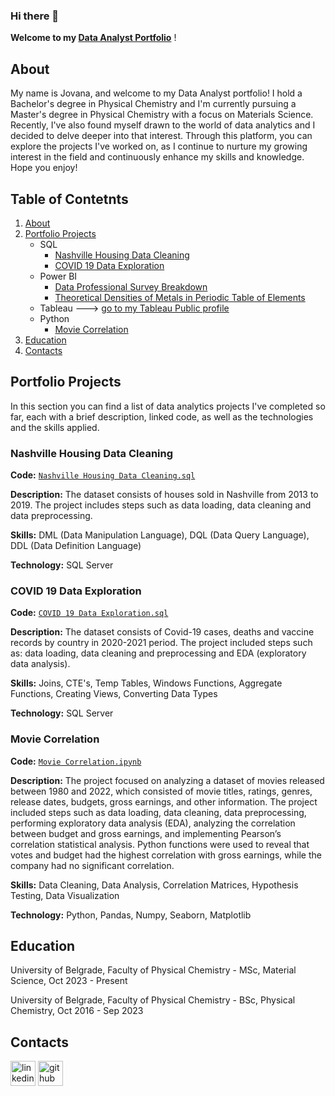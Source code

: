  ### Hi there 👋 

**Welcome to my [Data Analyst Portfolio](https://nijnij.github.io/JovanaNikolic.github.io/)** !

## About

My name is Jovana, and welcome to my Data Analyst portfolio! I hold a Bachelor's degree in Physical Chemistry and I'm currently pursuing a Master's degree in Physical Chemistry with a focus on Materials Science. Recently, I've also found myself drawn to the world of data analytics and I decided to delve deeper into that interest. Through this platform, you can explore the projects I've worked on, as I continue to nurture my growing interest in the field and continuously enhance my skills and knowledge. Hope you enjoy!

## Table of Contetnts


1) [About](https://github.com/nijnij/PortfolioProjects/blob/main/README.md#about)
2) [Portfolio Projects](https://github.com/nijnij/PortfolioProjects/blob/main/README.md#portfolio-projects)
   - SQL
       - [Nashville Housing Data Cleaning](https://github.com/nijnij/PortfolioProjects/blob/main/README.md#nashville-housing-data-cleaning)
       - [COVID 19 Data Exploration](https://github.com/nijnij/PortfolioProjects/blob/main/README.md#covid-19-data-exploration)
   - Power BI
       - [Data Professional Survey Breakdown](https://github.com/nijnij/PortfolioProjects-PBI/blob/main/Data%20Professional%20Survey%20Breakdown.png)
       - [Theoretical Densities of Metals in Periodic Table of Elements](https://github.com/nijnij/PortfolioProjects-PBI/blob/main/Theoretical%20Densities%20of%20Metals%20in%20Periodic%20Table%20of%20Elements.png)
   - Tableau ---> [go to my Tableau Public profile](https://public.tableau.com/app/profile/jovana.nikolic)
   - Python
       - [Movie Correlation](https://github.com/nijnij/PortfolioProjects/blob/main/README.md#movie-correlation)
3) [Education](https://github.com/nijnij/PortfolioProjects/blob/main/README.md#education)
4) [Contacts](https://github.com/nijnij/PortfolioProjects/blob/main/README.md#contacts)
   
## Portfolio Projects

In this section you can find a list of data analytics projects I've completed so far, each with a brief description, linked code, as well as the technologies and the skills applied.


### Nashville Housing Data Cleaning
**Code:** [`Nashville Housing Data Cleaning.sql`](https://github.com/nijnij/PortfolioProjects/blob/main/Data%20Cleaning%20Portfolio%20Project.sql)

**Description:** The dataset consists of houses sold in Nashville from 2013 to 2019. The project includes steps such as data loading, data cleaning and data preprocessing.

**Skills:** DML (Data Manipulation Language), DQL (Data Query Language), DDL (Data Definition Language)

**Technology:** SQL Server


### COVID 19 Data Exploration
**Code:** [`COVID 19 Data Exploration.sql`](https://github.com/nijnij/PortfolioProjects/blob/main/COVID%20Portfolio%20Project%201.sql)

**Description:** The dataset consists of Covid-19 cases, deaths and vaccine records by country in 2020-2021 period. The project included steps such as: data loading, data cleaning and preprocessing and EDA (exploratory data analysis).

**Skills:** Joins, CTE's, Temp Tables, Windows Functions, Aggregate Functions, Creating Views, Converting Data Types

**Technology:** SQL Server



### Movie Correlation
**Code:** [`Movie Correlation.ipynb`](https://github.com/nijnij/PortfolioProjects/blob/main/Movie%20Correlation%20Portfolio%20Project.ipynb)

**Description:** The project focused on analyzing a dataset of movies released between 1980 and 2022, which consisted of movie titles, ratings, genres, release dates, budgets, gross earnings, and other information. The project included steps such as data loading, data cleaning, data preprocessing, performing exploratory data analysis (EDA), analyzing the correlation between budget and gross earnings, and implementing Pearson’s correlation statistical analysis. Python functions were used to reveal that votes and budget had the highest correlation with gross earnings, while the company had no significant correlation.

**Skills:** Data Cleaning, Data Analysis, Correlation Matrices, Hypothesis Testing, Data Visualization

**Technology:** Python, Pandas, Numpy, Seaborn, Matplotlib

   
## Education

University of Belgrade, Faculty of Physical Chemistry - MSc, Material Science, Oct 2023 - Present

University of Belgrade, Faculty of Physical Chemistry - BSc, Physical Chemistry, Oct 2016 - Sep 2023


## Contacts
   
[<img src='https://cdn.jsdelivr.net/npm/simple-icons@3.0.1/icons/linkedin.svg' alt='linkedin' height='40'>](https://www.linkedin.com/in/nikolic-jovana/)  [<img src='https://cdn.jsdelivr.net/npm/simple-icons@3.0.1/icons/github.svg' alt='github' height='40'>](https://github.com/nijnij)   
